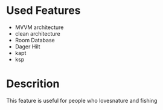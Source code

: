 # **Used Features**
- MVVM architecture
- clean architecture
- Room Database
- Dager Hilt
- kapt
- ksp
 # Descrition
 This feature is useful for people who lovesnature and fishing
